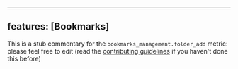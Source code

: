 
---
features: [Bookmarks]
---

This is a stub commentary for the `bookmarks_management.folder_add` metric: please feel free to edit (read the
[contributing guidelines](https://github.com/mozilla/glean-annotations/blob/main/CONTRIBUTING.md)
if you haven't done this before)
